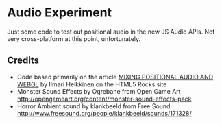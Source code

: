 # Audio Experiment

Just some code to test out positional audio in the new JS Audio APIs. Not very cross-platform at this point, unfortunately.

## Credits

* Code based primarily on the article [MIXING POSITIONAL AUDIO AND WEBGL](http://www.html5rocks.com/en/tutorials/webaudio/positional_audio/) by Ilmari Heikkinen on the HTML5 Rocks site
* Monster Sound Effects by Ogrebane from Open Game Art http://opengameart.org/content/monster-sound-effects-pack
* Horror Ambient sound by klankbeeld from Free Sound http://www.freesound.org/people/klankbeeld/sounds/171328/